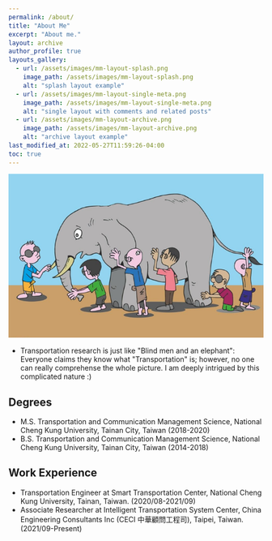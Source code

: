 ```yaml
---
permalink: /about/
title: "About Me"
excerpt: "About me."
layout: archive
author_profile: true
layouts_gallery:
  - url: /assets/images/mm-layout-splash.png
    image_path: /assets/images/mm-layout-splash.png
    alt: "splash layout example"
  - url: /assets/images/mm-layout-single-meta.png
    image_path: /assets/images/mm-layout-single-meta.png
    alt: "single layout with comments and related posts"
  - url: /assets/images/mm-layout-archive.png
    image_path: /assets/images/mm-layout-archive.png
    alt: "archive layout example"
last_modified_at: 2022-05-27T11:59:26-04:00
toc: true
---
```


![blindAndElephant](../assets/images/blind-men-and-elephant.png)
* Transportation research is just like "Blind men and an elephant": Everyone claims they know what "Transportation" is; however, no one can really comprehense the whole picture.
I am deeply intrigued by this complicated nature :)

## Degrees
* M.S. Transportation and Communication Management Science, National Cheng Kung University, Tainan City, Taiwan (2018-2020)
* B.S. Transportation and Communication Management Science, National Cheng Kung University, Tainan City, Taiwan (2014-2018)

## Work Experience
* Transportation Engineer at Smart Transportation Center, National Cheng Kung University, Tainan, Taiwan. (2020/08-2021/09)
* Associate Researcher at Intelligent Transportation System Center, China Engineering Consultants Inc (CECI 中華顧問工程司), Taipei, Taiwan. (2021/09-Present)









